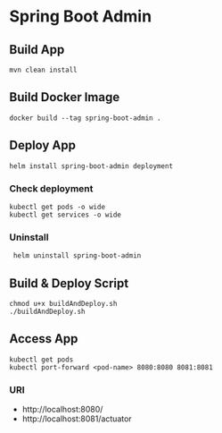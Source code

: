 # Spring Boot Admin

## Build App

    mvn clean install

## Build Docker Image

    docker build --tag spring-boot-admin .

## Deploy App

    helm install spring-boot-admin deployment

### Check deployment

    kubectl get pods -o wide
    kubectl get services -o wide

### Uninstall

     helm uninstall spring-boot-admin

## Build & Deploy Script

    chmod u+x buildAndDeploy.sh
    ./buildAndDeploy.sh

## Access App

    kubectl get pods
    kubectl port-forward <pod-name> 8080:8080 8081:8081

### URI

- http://localhost:8080/
- http://localhost:8081/actuator

